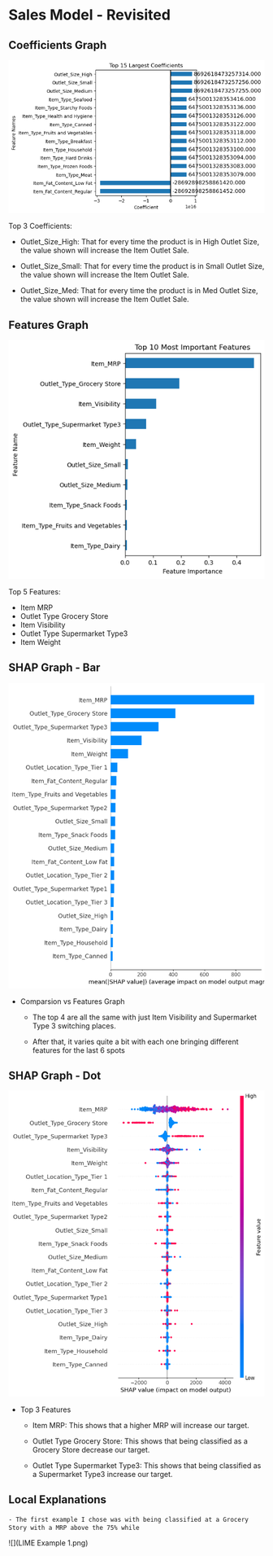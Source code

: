 # Sales Model - Revisited


## Coefficients Graph

![](Coeffs.png)

Top 3 Coefficients:

- Outlet_Size_High: That for every time the product is in High Outlet Size, the value shown will increase the Item Outlet Sale.

- Outlet_Size_Small: That for every time the product is in Small Outlet Size, the value shown will increase the Item Outlet Sale.


- Outlet_Size_Med: That for every time the product is in Med Outlet Size, the value shown will increase the Item Outlet Sale.

## Features Graph

![](DecTree.png)

Top 5 Features:

- Item MRP
- Outlet Type Grocery Store
- Item Visibility
- Outlet Type Supermarket Type3
- Item Weight

## SHAP Graph - Bar

![](ShapGraph.png)

- Comparsion vs Features Graph

    - The top 4 are all the same with just Item Visibility and Supermarket Type 3 switching places.
    
    - After that, it varies quite a bit with each one bringing different features for the last 6 spots

## SHAP Graph - Dot

![](ShapDot.png)

- Top 3 Features

    - Item MRP: This shows that a higher MRP will increase our target.
    
    - Outlet Type Grocery Store: This shows that being classified as a Grocery Store decrease our target.
    
    - Outlet Type Supermarket Type3: This shows that being classified as a Supermarket Type3 increase our target.


## Local Explanations

    - The first example I chose was with being classified at a Grocery Story with a MRP above the 75% while
    
![](LIME Example 1.png)
